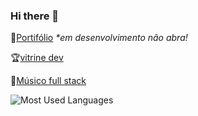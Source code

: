 ### Hi there 👋

📄[Portifólio](https://mikalron.github.io/portifolio/) <em>*em desenvolvimento não abra!</em>

🏆[vitrine dev](https://cursos.alura.com.br/vitrinedev/Heromon-9010)

🎸[Músico full stack](https://open.spotify.com/intl-pt/artist/5Uvv8Xc3aFF7aUdOIOv1Bv?nd=1&dlsi=8f011fbbfea54621)


![Most Used Languages](https://github-readme-stats.vercel.app/api/top-langs/?username=MikalROn&hide=mdx,markdown,makefile,hack,xslt,css,scss,html,shell,batchfile,jupyter%20notebook&theme=dark&show_icons=true&hide_border=true&langs_count=8)



